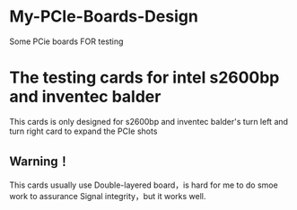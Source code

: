 # My-PCIe-Boards-Design
Some PCie boards FOR testing
# The testing cards for intel s2600bp and inventec balder
This cards is only designed for s2600bp and inventec balder's turn left and turn right card to expand the PCIe shots
## Warning！
This cards usually use Double-layered board，is hard for me to do smoe work to assurance Signal integrity，but it works well.
